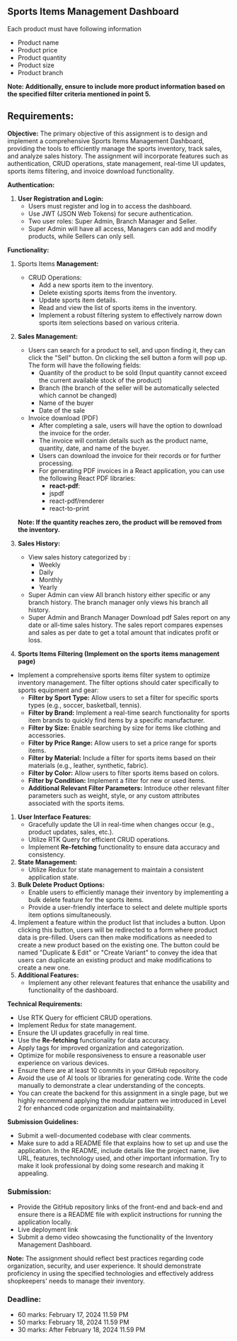 ## Sports Items **Management Dashboard**

Each product must have following information

- Product name
- Product price
- Product quantity
- Product size
- Product branch

**Note: Additionally, ensure to include more product information based on the specified filter criteria mentioned in point 5.**

## **Requirements:**

**Objective:**
The primary objective of this assignment is to design and implement a comprehensive Sports Items Management Dashboard, providing the tools to efficiently manage the sports inventory, track sales, and analyze sales history. The assignment will incorporate features such as authentication, CRUD operations, state management, real-time UI updates, sports items filtering, and invoice download functionality.

**Authentication:**

1. **User Registration and Login:**
    - Users must register and log in to access the dashboard.
    - Use JWT (JSON Web Tokens) for secure authentication.
    - Two user roles: Super Admin, Branch Manager and Seller.
    - Super Admin will have all access, Managers can add and modify products, while Sellers can only sell.

**Functionality:**

1. Sports Items **Management:**
    - CRUD Operations:
        - Add a new sports item to the inventory.
        - Delete existing sports items from the inventory.
        - Update sports item details.
        - Read and view the list of sports items in the inventory.
        - Implement a robust filtering system to effectively narrow down sports item selections based on various criteria.
2. **Sales Management:**
    - Users can search for a product to sell, and upon finding it, they can click the "Sell" button. On clicking the sell button a form will pop up. The form will have the following fields:
        - Quantity of the product to be sold (Input quantity cannot exceed the current available stock of the product)
        - Branch (the branch of the seller will be automatically selected which cannot be changed)
        - Name of the buyer
        - Date of the sale
    - Invoice download (PDF)
        - After completing a sale, users will have the option to download the invoice for the order.
        - The invoice will contain details such as the product name, quantity, date, and name of the buyer.
        - Users can download the invoice for their records or for further processing.
        - For generating PDF invoices in a React application, you can use the following React PDF libraries:
            - **react-pdf**:
            - jspdf
            - react-pdf/renderer
            - react-to-print
        
    
    **Note: If the quantity reaches zero, the product will be removed from the inventory.**
    
3. **Sales History:**
    - View sales history categorized by :
        - Weekly
        - Daily
        - Monthly
        - Yearly
    - Super Admin can view All branch history either specific or any branch history. The branch manager only views his branch all history.
    - Super Admin and Branch Manager Download pdf Sales report on any date or all-time sales history. The sales report compares expenses and sales as per date to get a total amount that indicates profit or loss.
        
        
4. **Sports Items Filtering (Implement on the sports items management page)**
- Implement a comprehensive sports items filter system to optimize inventory management. The filter options should cater specifically to sports equipment and gear:
    - **Filter by Sport Type:** Allow users to set a filter for specific sports types (e.g., soccer, basketball, tennis).
    - **Filter by Brand:** Implement a real-time search functionality for sports item brands to quickly find items by a specific manufacturer.
    - **Filter by Size:** Enable searching by size for items like clothing and accessories.
    - **Filter by Price Range:** Allow users to set a price range for sports items.
    - **Filter by Material:** Include a filter for sports items based on their materials (e.g., leather, synthetic, fabric).
    - **Filter by Color:** Allow users to filter sports items based on colors.
    - **Filter by Condition:** Implement a filter for new or used items.
    - **Additional Relevant Filter Parameters:** Introduce other relevant filter parameters such as weight, style, or any custom attributes associated with the sports items.
1. **User Interface Features:**
    - Gracefully update the UI in real-time when changes occur (e.g., product updates, sales, etc.).
    - Utilize RTK Query for efficient CRUD operations.
    - Implement **Re-fetching** functionality to ensure data accuracy and consistency.
2. **State Management:**
    - Utilize Redux for state management to maintain a consistent application state.
3. **Bulk Delete Product Options:**
    - Enable users to efficiently manage their inventory by implementing a bulk delete feature for the sports items.
    - Provide a user-friendly interface to select and delete multiple sports item options simultaneously.
4. Implement a feature within the product list that includes a button. Upon clicking this button, users will be redirected to a form where product data is pre-filled. Users can then make modifications as needed to create a new product based on the existing one. The button could be named "Duplicate & Edit" or "Create Variant" to convey the idea that users can duplicate an existing product and make modifications to create a new one.
5. **Additional Features:**
    - Implement any other relevant features that enhance the usability and functionality of the dashboard.

**Technical Requirements:**

- Use RTK Query for efficient CRUD operations.
- Implement Redux for state management.
- Ensure the UI updates gracefully in real time.
- Use the **Re-fetching** functionality for data accuracy.
- Apply tags for improved organization and categorization.
- Optimize for mobile responsiveness to ensure a reasonable user experience on various devices.
- Ensure there are at least 10 commits in your GitHub repository.
- Avoid the use of AI tools or libraries for generating code. Write the code manually to demonstrate a clear understanding of the concepts.
- You can create the backend for this assignment in a single page, but we highly recommend applying the modular pattern we introduced in Level 2 for enhanced code organization and maintainability.

**Submission Guidelines:**

- Submit a well-documented codebase with clear comments.
- Make sure to add a README file that explains how to set up and use the application. In the README, include details like the project name, live URL, features, technology used, and other important information. Try to make it look professional by doing some research and making it appealing.

### **Submission:**

- Provide the GitHub repository links of the front-end and back-end and ensure there is a README file with explicit instructions for running the application locally.
- Live deployment link
- Submit a demo video showcasing the functionality of the Inventory Management Dashboard.

**Note:**
The assignment should reflect best practices regarding code organization, security, and user experience. It should demonstrate proficiency in using the specified technologies and effectively address shopkeepers' needs to manage their inventory.

### **Deadline:**

- 60 marks: February 17, 2024 11.59 PM
- 50 marks: February 18, 2024 11.59 PM
- 30 marks: After February 18, 2024 11.59 PM